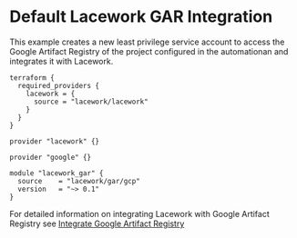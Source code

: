 # Default Lacework GAR Integration

This example creates a new least privilege service account to access the Google Artifact Registry of the project configured in the automationan and integrates it with Lacework.

```hcl
terraform {
  required_providers {
    lacework = {
      source = "lacework/lacework"
    }
  }
}

provider "lacework" {}

provider "google" {}

module "lacework_gar" {
  source    = "lacework/gar/gcp"
  version   = "~> 0.1"
}
```

For detailed information on integrating Lacework with Google Artifact Registry see [Integrate Google Artifact Registry](https://docs.lacework.com/integrate-google-artifact-registry)

